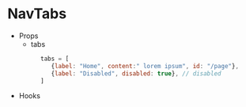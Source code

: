 # NavTabs 
- Props
  - tabs 
   ```js
         tabs = [
            {label: "Home", content:" lorem ipsum", id: "/page"},
            {label: "Disabled", disabled: true}, // disabled
         ]
   ```
- Hooks
